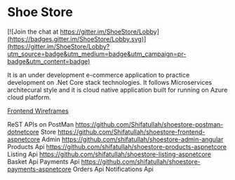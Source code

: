 # Shoe Store

[![Join the chat at https://gitter.im/ShoeStore/Lobby](https://badges.gitter.im/ShoeStore/Lobby.svg)](https://gitter.im/ShoeStore/Lobby?utm_source=badge&utm_medium=badge&utm_campaign=pr-badge&utm_content=badge)

It is an under development e-commerce application to practice development on .Net Core stack technologies.
It follows Microservices architecural style and it is cloud native application built for running on Azure cloud platform.

<a target="_blank" href="https://app.moqups.com/shifatullah/ZiU0oVmTf5/view/page/aa9df7b72">Frontend Wireframes</a>

ReST APIs on PostMan https://github.com/Shifatullah/shoestore-postman-dotnetcore
Store https://github.com/Shifatullah/shoestore-frontend-aspnetcore
Admin https://github.com/shifatullah/shoestore-admin-angular
Products Api https://github.com/shifatullah/shoestore-products-aspnetcore
Listing Api https://github.com/shifatullah/shoestore-listing-aspnetcore
Basket Api
Payments Api https://github.com/shifatullah/shoestore-payments-aspnetcore
Orders Api
Notifications Api
